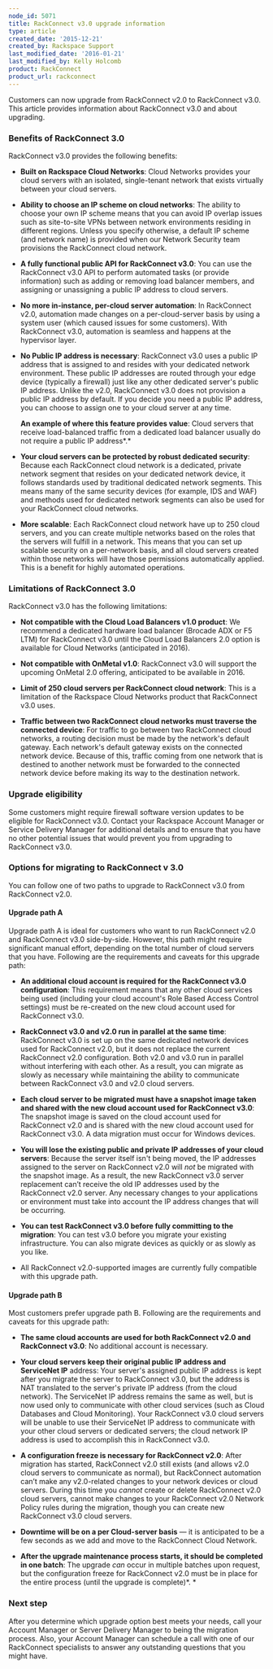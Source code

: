 ```yaml
---
node_id: 5071
title: RackConnect v3.0 upgrade information
type: article
created_date: '2015-12-21'
created_by: Rackspace Support
last_modified_date: '2016-01-21'
last_modified_by: Kelly Holcomb
product: RackConnect
product_url: rackconnect
---
```


<span>Customers can now upgrade from RackConnect v2.0 to RackConnect
v3.0. This article provides information about RackConnect v3.0 and about
upgrading.</span>

### Benefits of RackConnect 3.0

RackConnect v3.0 provides the following benefits:

-   **Built on Rackspace Cloud Networks**: Cloud Networks provides your
    cloud servers with an isolated, single-tenant network that exists
    virtually between your cloud servers.

<!-- -->

-   **Ability to choose an IP scheme on cloud networks**: The ability to
    choose your own IP scheme means that you can avoid IP overlap issues
    such as site-to-site VPNs between network environments residing in
    different regions. Unless you specify otherwise, a default IP scheme
    (and network name) is provided when our Network Security team
    provisions the RackConnect cloud network.

<!-- -->

-   **A fully functional public API for RackConnect v3.0**: You can use
    the RackConnect v3.0 API to perform automated tasks (or
    provide information) such as adding or removing load balancer
    members, and assigning or unassigning a public IP address to
    cloud servers.

<!-- -->

-   **No more in-instance, per-cloud server automation**: In RackConnect
    v2.0, automation made changes on a per-cloud-server basis by using a
    system user (which caused issues for some customers). With
    RackConnect v3.0, automation is seamless and happens at the
    hypervisor layer.

<!-- -->

-   **No Public IP address is necessary**: RackConnect v3.0 uses a
    public IP address that is assigned to and resides with your
    dedicated network environment. These public IP addresses are routed
    through your edge device (typically a firewall) just like any other
    dedicated server's public IP address. Unlike the v2.0, RackConnect
    v3.0 does not provision a public IP address by default. If you
    decide you need a public IP address, you can choose to assign one to
    your cloud server at any time.

    **An example of where this feature provides value**: Cloud servers
    that receive load-balanced traffic from a dedicated load balancer
    usually do not require a public IP address*.*

<!-- -->

-   **Your cloud servers can be protected by robust dedicated
    security**: Because each RackConnect cloud network is a dedicated,
    private network segment that resides on your dedicated network
    device, it follows standards used by traditional dedicated
    network segments. This means many of the same security devices (for
    example, IDS and WAF) and methods used for dedicated network
    segments can also be used for your RackConnect cloud networks.

<!-- -->

-   **More scalable**: Each RackConnect cloud network have up to 250
    cloud servers, and you can create multiple networks based on the
    roles that the servers will fulfill in a network. This means that
    you can set up scalable security on a per-network basis, and all
    cloud servers created within those networks will have those
    permissions automatically applied. This is a benefit for highly
    automated operations.

### Limitations of RackConnect 3.0

RackConnect v3.0 has the following limitations:

-   **Not compatible with the Cloud Load Balancers v1.0 product**: We
    recommend a dedicated hardware load balancer (Brocade ADX or F5 LTM)
    for RackConnect v3.0 until the Cloud Load Balancers 2.0 option is
    available for Cloud Networks (anticipated in 2016).

<!-- -->

-   **Not compatible with OnMetal v1.0**: RackConnect v3.0 will support
    the upcoming OnMetal 2.0 offering, anticipated to be available
    in 2016.

<!-- -->

-   **Limit of 250 cloud servers per RackConnect cloud network**: This
    is a limitation of the Rackspace Cloud Networks product that
    RackConnect v3.0 uses.

<!-- -->

-   **Traffic between two RackConnect cloud networks must traverse the
    connected device**: For traffic to go between two RackConnect cloud
    networks, a routing decision must be made by the network's
    default gateway. Each network's default gateway exists on the
    connected network device. Because of this, traffic coming from one
    network that is destined to another network must be forwarded to the
    connected network device before making its way to the
    destination network.

### Upgrade eligibility

Some customers might require firewall software version updates to be
eligible for RackConnect v3.0.  Contact your Rackspace Account Manager
or Service Delivery Manager for additional details and to ensure that
you have no other potential issues that would prevent you from upgrading
to RackConnect v3.0.

### Options for migrating to RackConnect v 3.0

You can follow one of two paths to upgrade to RackConnect v3.0 from
RackConnect v2.0.

#### Upgrade path A

Upgrade path A is ideal for customers who want to run RackConnect v2.0
and RackConnect v3.0 side-by-side. However, this path might require
significant manual effort, depending on the total number of cloud
servers that you have. Following are the requirements and caveats for
this upgrade path:

-   **An additional cloud account is required for the RackConnect v3.0
    configuration**: This requirement means that any other cloud
    services being used (including your cloud account's Role Based
    Access Control settings) must be re-created on the new cloud account
    used for RackConnect v3.0.

-   **RackConnect v3.0 and v2.0 run in parallel at the same time**:
    RackConnect v3.0 is set up on the same dedicated network devices
    used for RackConnect v2.0, but it does not replace the current
    RackConnect v2.0 configuration. Both v2.0 and v3.0 run in parallel
    without interfering with each other. As a result, you can migrate as
    slowly as necessary while maintaining the ability to communicate
    between RackConnect v3.0 and v2.0 cloud servers.

-   **Each cloud server to be migrated must have a snapshot image taken
    and shared with the new cloud account used for RackConnect v3.0**:
    The snapshot image is saved on the cloud account used for
    RackConnect v2.0 and is shared with the new cloud account used for
    RackConnect v3.0. A data migration must occur for Windows devices.

-   **You will lose the existing public and private IP addresses of your
    cloud servers**: Because the server itself isn't being moved, the IP
    addresses assigned to the server on RackConnect v2.0 will *not* be
    migrated with the snapshot image. As a result, the new RackConnect
    v3.0 server replacement can&rsquo;t receive the old IP addresses used by
    the RackConnect v2.0 server. Any necessary changes to your
    applications or environment must take into account the IP address
    changes that will be occurring.

-   **You can test RackConnect v3.0 before fully committing to the
    migration**: You can test v3.0 before you migrate
    your existing infrastructure. You can also migrate devices as
    quickly or as slowly as you like.

-   All RackConnect v2.0-supported images are currently fully compatible
    with this upgrade path.

#### Upgrade path B

Most customers prefer upgrade path B.  Following are the requirements
and caveats for this upgrade path:

-   **The same cloud accounts are used for both RackConnect v2.0 and
    RackConnect v3.0**: No additional account is necessary.

-   **Your cloud servers keep their original public IP address and
    ServiceNet IP** address: Your server's assigned public IP address is
    kept after you migrate the server to RackConnect v3.0, but the
    address is NAT translated to the server's private IP address (from
    the  cloud network). The ServiceNet IP address remains the same as
    well, but is now used only to communicate with other cloud services
    (such as Cloud Databases and Cloud Monitoring). Your RackConnect
    v3.0 cloud servers will be unable to use their ServiceNet IP address
    to communicate with your other cloud servers or dedicated servers;
    the cloud network IP address is used to accomplish this in
    RackConnect v3.0.

-   **A configuration freeze is necessary for RackConnect v2.0**: After
    migration has started, RackConnect v2.0 still exists (and allows
    v2.0 cloud servers to communicate as normal), but RackConnect
    automation can&rsquo;t make any v2.0-related changes to your network
    devices or cloud servers. During this time you *cannot* create or
    delete RackConnect v2.0 cloud servers, cannot make changes to your
    RackConnect v2.0 Network Policy rules during the migration, though
    you can create new RackConnect v3.0 cloud servers.

-   **Downtime will be on a per Cloud-server basis** &mdash; it is anticipated
    to be a few seconds as we add and move to the RackConnect Cloud
    Network.

-   **After the upgrade maintenance process starts, it should be
    completed in one batch**: The upgrade *can* occur in multiple
    batches upon request, but the configuration freeze for RackConnect
    v2.0 must be in place for the entire process (until the upgrade is
    complete)*. *

### Next step

After you determine which upgrade option best meets your needs, call
your Account Manager or Server Delivery Manager to being the migration
process. Also, your Account Manager can schedule a call with one of our
RackConnect specialists to answer any outstanding questions that you
might have.

